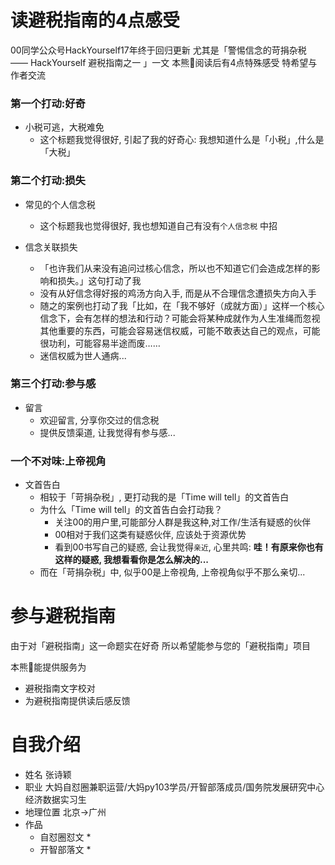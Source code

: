 # 读避税指南的4点感受
00同学公众号HackYourself17年终于回归更新
尤其是「警惕信念的苛捐杂税 —— HackYourself 避税指南之一 」一文
本熊🐻阅读后有4点特殊感受
特希望与作者交流

### 第一个打动:好奇

- 小税可逃，大税难免
    + 这个标题我觉得很好, 引起了我的好奇心: 我想知道什么是「小税」,什么是「大税」
    
### 第二个打动:损失

- 常见的个人信念税
    + 这个标题我也觉得很好, 我也想知道自己有没有`个人信念税` 中招

- 信念关联损失
    + 「也许我们从来没有追问过核心信念，所以也不知道它们会造成怎样的影响和损失。」这句打动了我 
    + 没有从好信念得好报的鸡汤方向入手, 而是从不合理信念遭损失方向入手 
    + 随之的案例也打动了我「比如，在「我不够好（成就方面）」这样一个核心信念下，会有怎样的想法和行动？可能会将某种成就作为人生准绳而忽视其他重要的东西，可能会容易迷信权威，可能不敢表达自己的观点，可能很功利，可能容易半途而废……
    + 迷信权威为世人通病...

### 第三个打动:参与感

- 留言
    + 欢迎留言, 分享你交过的信念税
    + 提供反馈渠道, 让我觉得有参与感...

### 一个不对味:上帝视角

- 文首告白
    + 相较于「苛捐杂税」, 更打动我的是「Time will tell」的文首告白
    + 为什么「Time will tell」的文首告白会打动我？
        * 关注00的用户里,可能部分人群是我这种,对工作/生活有疑惑的伙伴
        * 00相对于我们这类有疑惑伙伴, 应该处于资源优势
        * 看到00书写自己的疑惑, 会让我觉得`亲近`, 心里共鸣: **哇！有原来你也有这样的疑惑, 我想看看你是怎么解决的...**
    + 而在「苛捐杂税」中, 似乎00是上帝视角, 上帝视角似乎不那么亲切...

# 参与避税指南

由于对「避税指南」这一命题实在好奇
所以希望能参与您的「避税指南」项目

本熊🐻能提供服务为

- 避税指南文字校对
- 为避税指南提供读后感反馈

# 自我介绍

- 姓名 张诗颖
- 职业 大妈自怼圈兼职运营/大妈py103学员/开智部落成员/国务院发展研究中心经济数据实习生
- 地理位置 北京->广州
- 作品 
    + 自怼圈怼文
       * 
    + 开智部落文
       *  
